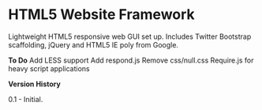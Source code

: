 HTML5 Website Framework
=========

Lightweight HTML5 responsive web GUI set up. Includes Twitter Bootstrap scaffolding, jQuery and HTML5 IE poly from Google.

<b>To Do</b>
Add LESS support
Add respond.js
Remove css/null.css
Require.js for heavy script applications

<b>Version History</b>

0.1 - Initial.